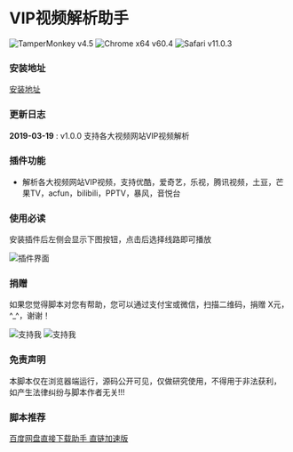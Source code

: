 # VIP视频解析助手
![TamperMonkey v4.5](https://img.shields.io/badge/TamperMonkey-v4.8-brightgreen.svg) ![Chrome x64 v60.4](https://img.shields.io/badge/Chrome%20x64-v73.0-brightgreen.svg) ![Safari v11.0.3](https://img.shields.io/badge/Safari%20-v12.0-brightgreen.svg)
### 安装地址
[安装地址](https://greasyfork.org/zh-CN/scripts/380568)

### 更新日志

**2019-03-19** : v1.0.0 支持各大视频网站VIP视频解析

### 插件功能

- 解析各大视频网站VIP视频，支持优酷，爱奇艺，乐视，腾讯视频，土豆，芒果TV，acfun，bilibili，PPTV，暴风，音悦台

### 使用必读

安装插件后左侧会显示下图按钮，点击后选择线路即可播放

![插件界面](http://ww1.sinaimg.cn/large/4db689e3ly1g17yt0tksqj21280pdkg0.jpg)

### 捐赠
如果您觉得脚本对您有帮助，您可以通过支付宝或微信，扫描二维码，捐赠 X元，^_^，谢谢！
 
![支持我](https://ww1.sinaimg.cn/large/4db689e3ly1g0ae1ogfjbj205k05yjrl.jpg) ![支持我](https://ww1.sinaimg.cn/large/4db689e3ly1g0ae1oc3o4j205k05yweg.jpg)

### 免责声明 
本脚本仅在浏览器端运行，源码公开可见，仅做研究使用，不得用于非法获利， 如产生法律纠纷与脚本作者无关!!!

### 脚本推荐
[百度网盘直接下载助手 直链加速版](https://greasyfork.org/zh-CN/scripts/39504)
